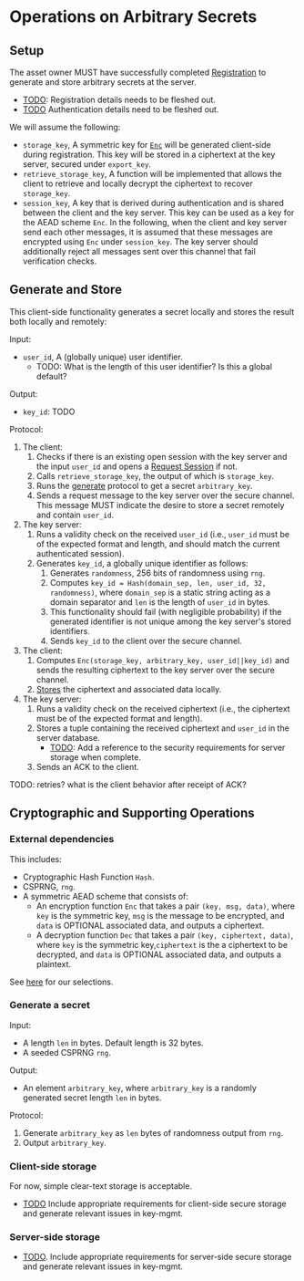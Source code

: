 
# Operations on Arbitrary Secrets

## Setup
The asset owner MUST have successfully completed [Registration](https://github.com/boltlabs-inc/key-mgmt-spec/issues/11) to generate and store arbitrary secrets at the server.
- [TODO](https://github.com/boltlabs-inc/key-mgmt-spec/issues/11#issuecomment-1194099508): Registration details needs to be fleshed out.
- [TODO]() Authentication details need to be fleshed out.

We will assume the following:
   - `storage_key`, A symmetric key for [`Enc`](#external-dependencies) will be generated client-side during registration. This key will be stored in a ciphertext at the key server, secured under `export_key`.
   - `retrieve_storage_key`, A function will be implemented that allows the client to retrieve and locally decrypt the ciphertext to recover `storage_key`.
   - `session_key`, A key that is derived during authentication and is shared between the client and the key server. This key can be used as a key for the AEAD scheme `Enc`. In the following, when the client and key server send each other messages, it is assumed that these messages are encrypted using `Enc` under `session_key`. The key server should additionally reject all messages sent over this channel that fail verification checks.

## Generate and Store
This client-side functionality generates a secret locally and stores the result both locally and remotely:

Input:
- `user_id`, A (globally unique) user identifier.
    - TODO: What is the length of this user identifier? Is this a global default?

Output:
- `key_id`: TODO

Protocol:
1. The client:
   1. Checks if there is an existing open session with the key server and the input `user_id` and opens a [Request Session](systems-architecture.md#request-session) if not. 
   1. Calls `retrieve_storage_key`, the output of which is `storage_key`.
   1. Runs the [generate](#generate-a-secret) protocol to get a secret `arbitrary_key`.
   1. Sends a request message to the key server over the secure channel. This message MUST indicate the desire to store a secret remotely and contain `user_id`.
1. The key server:
   1. Runs a validity check on the received `user_id` (i.e., `user_id` must be of the expected format and length, and should match the current authenticated session).
   1. Generates `key_id`, a globally unique identifier as follows:
        1. Generates `randomness`, 256 bits of randomness using `rng`.
        1. Computes `key_id = Hash(domain_sep, len, user_id, 32, randomness)`, where `domain_sep` is a static string acting as a domain separator and `len` is the length of `user_id` in bytes.
        1. This functionality should fail (with negligible probability) if the generated identifier is not unique among the key server's stored identifiers. 
        1. Sends `key_id` to the client over the secure channel.
1. The client:
    1. Computes `Enc(storage_key, arbitrary_key, user_id||key_id)` and sends the resulting ciphertext to the key server over the secure channel.
    1. [Stores](#store-a-secret-locally) the ciphertext and associated data locally.
1. The key server:
    1. Runs a validity check on the received ciphertext (i.e., the ciphertext must be of the expected format and length).
    1. Stores a tuple containing the received ciphertext and `user_id` in the server database.
        - [TODO](https://github.com/boltlabs-inc/key-mgmt-spec/issues/28): Add a reference to the security requirements for server storage when complete.
    1. Sends an ACK to the client.

TODO: retries? what is the client behavior after receipt of ACK?

## Cryptographic and Supporting Operations
### External dependencies
This includes:
- Cryptographic Hash Function `Hash`. 
- CSPRNG, `rng`.
- A symmetric AEAD scheme that consists of:
    - An encryption function `Enc` that takes a pair `(key, msg, data)`, where `key` is the symmetric key, `msg` is the message to be encrypted, and `data` is OPTIONAL associated data, and outputs a ciphertext.
    - A decryption function `Dec` that takes a pair `(key, ciphertext, data)`, where `key` is the symmetric key,`ciphertext` is the a ciphertext to be decrypted, and `data` is OPTIONAL associated data, and outputs a plaintext.

See [here](current-development-phase.md#cryptographic-protocol-and-implementation-dependencies) for our selections.

### Generate a secret
Input:
  - A length `len` in bytes. Default length is 32 bytes.
  - A seeded CSPRNG `rng`.

Output: 
   - An element `arbitrary_key`, where `arbitrary_key` is a randomly generated secret length `len` in bytes.
   
Protocol:
  1. Generate `arbitrary_key` as `len` bytes of randomness output from `rng`.
  1. Output `arbitrary_key`.

### Client-side storage

For now, simple clear-text storage is acceptable.
- [TODO](https://github.com/boltlabs-inc/key-mgmt-spec/issues/39) Include appropriate requirements for client-side secure storage and generate relevant issues in key-mgmt.

### Server-side storage
- [TODO](https://github.com/boltlabs-inc/key-mgmt-spec/issues/28). Include appropriate requirements for server-side secure storage and generate relevant issues in key-mgmt.




